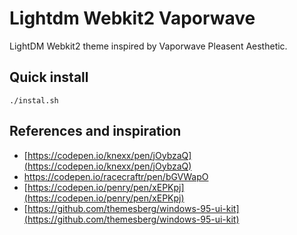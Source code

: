 # Lightdm Webkit2 Vaporwave

LightDM Webkit2 theme inspired by Vaporwave Pleasent Aesthetic.

## Quick install

``` shell
./instal.sh
```
## References and inspiration

* [https://codepen.io/knexx/pen/jOybzaQ](https://codepen.io/knexx/pen/jOybzaQ)
* [https://codepen.io/racecraftr/pen/bGVWapO ](https://codepen.io/racecraftr/pen/bGVWapO )
* [https://codepen.io/penry/pen/xEPKpj](https://codepen.io/penry/pen/xEPKpj)
* [https://github.com/themesberg/windows-95-ui-kit](https://github.com/themesberg/windows-95-ui-kit)
